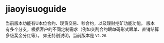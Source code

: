 # jiaoyisuoguide
当前版本功能有U本位合约、现货交易、秒合约，以及理财挖矿功能功能。  版本有多个分支，根据客户的不同定制需求（例如交割合约跟单码形式跟单、直销结算多级奖金分红等）。  如无特别说明，当前版本是 `V2.20`.
